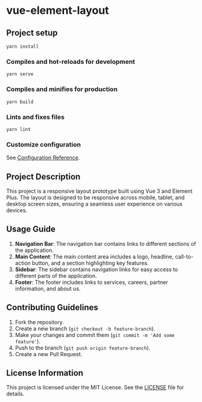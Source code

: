 # vue-element-layout

## Project setup
```
yarn install
```

### Compiles and hot-reloads for development
```
yarn serve
```

### Compiles and minifies for production
```
yarn build
```

### Lints and fixes files
```
yarn lint
```

### Customize configuration
See [Configuration Reference](https://cli.vuejs.org/config/).

## Project Description
This project is a responsive layout prototype built using Vue 3 and Element Plus. The layout is designed to be responsive across mobile, tablet, and desktop screen sizes, ensuring a seamless user experience on various devices.

## Usage Guide
1. **Navigation Bar**: The navigation bar contains links to different sections of the application.
2. **Main Content**: The main content area includes a logo, headline, call-to-action button, and a section highlighting key features.
3. **Sidebar**: The sidebar contains navigation links for easy access to different parts of the application.
4. **Footer**: The footer includes links to services, careers, partner information, and about us.

## Contributing Guidelines
1. Fork the repository.
2. Create a new branch (`git checkout -b feature-branch`).
3. Make your changes and commit them (`git commit -m 'Add some feature'`).
4. Push to the branch (`git push origin feature-branch`).
5. Create a new Pull Request.

## License Information
This project is licensed under the MIT License. See the [LICENSE](LICENSE) file for details.
